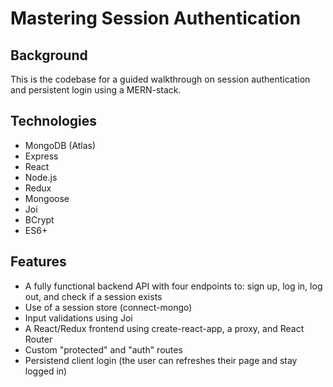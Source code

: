 # Mastering Session Authentication
## Background
This is the codebase for a guided walkthrough on session authentication and persistent login using a MERN-stack.
## Technologies
+ MongoDB (Atlas)
+ Express
+ React
+ Node.js
+ Redux
+ Mongoose
+ Joi
+ BCrypt
+ ES6+
## Features
+ A fully functional backend API with four endpoints to: sign up, log in, log out, and check if a session exists
+ Use of a session store (connect-mongo)
+ Input validations using Joi
+ A React/Redux frontend using create-react-app, a proxy, and React Router
+ Custom "protected" and "auth" routes
+ Persistend client login (the user can refreshes their page and stay logged in)
